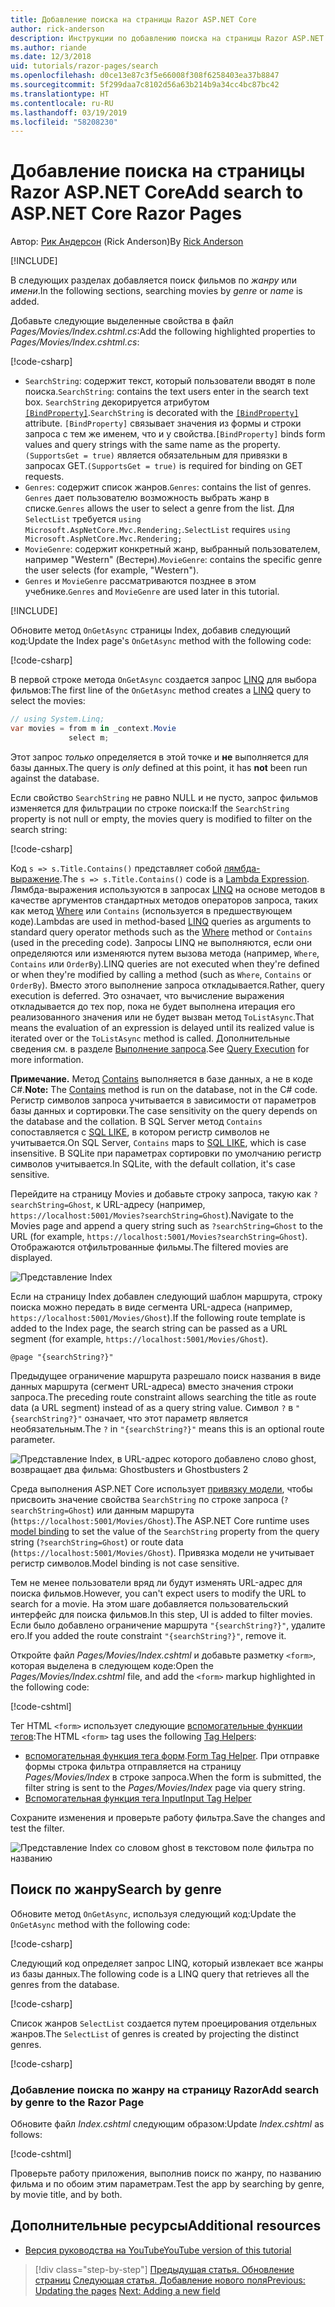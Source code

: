 ```yaml
---
title: Добавление поиска на страницы Razor ASP.NET Core
author: rick-anderson
description: Инструкции по добавлению поиска на страницы Razor ASP.NET Core
ms.author: riande
ms.date: 12/3/2018
uid: tutorials/razor-pages/search
ms.openlocfilehash: d0ce13e87c3f5e66008f308f6258403ea37b8847
ms.sourcegitcommit: 5f299daa7c8102d56a63b214b9a34cc4bc87bc42
ms.translationtype: HT
ms.contentlocale: ru-RU
ms.lasthandoff: 03/19/2019
ms.locfileid: "58208230"
---
```

# <a name="add-search-to-aspnet-core-razor-pages"></a><span data-ttu-id="ba22b-103">Добавление поиска на страницы Razor ASP.NET Core</span><span class="sxs-lookup"><span data-stu-id="ba22b-103">Add search to ASP.NET Core Razor Pages</span></span>

<span data-ttu-id="ba22b-104">Автор: [Рик Андерсон](https://twitter.com/RickAndMSFT) (Rick Anderson)</span><span class="sxs-lookup"><span data-stu-id="ba22b-104">By [Rick Anderson](https://twitter.com/RickAndMSFT)</span></span>

[!INCLUDE[](~/includes/rp/download.md)]

<span data-ttu-id="ba22b-105">В следующих разделах добавляется поиск фильмов по *жанру* или *имени*.</span><span class="sxs-lookup"><span data-stu-id="ba22b-105">In the following sections, searching movies by *genre* or *name* is added.</span></span>

<span data-ttu-id="ba22b-106">Добавьте следующие выделенные свойства в файл *Pages/Movies/Index.cshtml.cs*:</span><span class="sxs-lookup"><span data-stu-id="ba22b-106">Add the following highlighted properties to *Pages/Movies/Index.cshtml.cs*:</span></span>

[!code-csharp[](razor-pages-start/sample/RazorPagesMovie22/Pages/Movies/Index.cshtml.cs?name=snippet_newProps&highlight=11-999)]

* <span data-ttu-id="ba22b-107">`SearchString`: содержит текст, который пользователи вводят в поле поиска.</span><span class="sxs-lookup"><span data-stu-id="ba22b-107">`SearchString`: contains the text users enter in the search text box.</span></span> <span data-ttu-id="ba22b-108">`SearchString` декорируется атрибутом [`[BindProperty]`](/dotnet/api/microsoft.aspnetcore.mvc.bindpropertyattribute).</span><span class="sxs-lookup"><span data-stu-id="ba22b-108">`SearchString` is decorated with the [`[BindProperty]`](/dotnet/api/microsoft.aspnetcore.mvc.bindpropertyattribute) attribute.</span></span> <span data-ttu-id="ba22b-109">`[BindProperty]` связывает значения из формы и строки запроса с тем же именем, что и у свойства.</span><span class="sxs-lookup"><span data-stu-id="ba22b-109">`[BindProperty]` binds form values and query strings with the same name as the property.</span></span> <span data-ttu-id="ba22b-110">`(SupportsGet = true)` является обязательным для привязки в запросах GET.</span><span class="sxs-lookup"><span data-stu-id="ba22b-110">`(SupportsGet = true)` is required for binding on GET requests.</span></span>
* <span data-ttu-id="ba22b-111">`Genres`: содержит список жанров.</span><span class="sxs-lookup"><span data-stu-id="ba22b-111">`Genres`: contains the list of genres.</span></span> <span data-ttu-id="ba22b-112">`Genres` дает пользователю возможность выбрать жанр в списке.</span><span class="sxs-lookup"><span data-stu-id="ba22b-112">`Genres` allows the user to select a genre from the list.</span></span> <span data-ttu-id="ba22b-113">Для `SelectList` требуется `using Microsoft.AspNetCore.Mvc.Rendering;`.</span><span class="sxs-lookup"><span data-stu-id="ba22b-113">`SelectList` requires `using Microsoft.AspNetCore.Mvc.Rendering;`</span></span>
* <span data-ttu-id="ba22b-114">`MovieGenre`: содержит конкретный жанр, выбранный пользователем, например "Western" (Вестерн).</span><span class="sxs-lookup"><span data-stu-id="ba22b-114">`MovieGenre`: contains the specific genre the user selects (for example, "Western").</span></span>
* <span data-ttu-id="ba22b-115">`Genres` и `MovieGenre` рассматриваются позднее в этом учебнике.</span><span class="sxs-lookup"><span data-stu-id="ba22b-115">`Genres` and `MovieGenre` are used later in this tutorial.</span></span>

[!INCLUDE[](~/includes/bind-get.md)]

<span data-ttu-id="ba22b-116">Обновите метод `OnGetAsync` страницы Index, добавив следующий код:</span><span class="sxs-lookup"><span data-stu-id="ba22b-116">Update the Index page's `OnGetAsync` method with the following code:</span></span>

[!code-csharp[](razor-pages-start/sample/RazorPagesMovie22/Pages/Movies/Index.cshtml.cs?name=snippet_1stSearch)]

<span data-ttu-id="ba22b-117">В первой строке метода `OnGetAsync` создается запрос [LINQ](/dotnet/csharp/programming-guide/concepts/linq/) для выбора фильмов:</span><span class="sxs-lookup"><span data-stu-id="ba22b-117">The first line of the `OnGetAsync` method creates a [LINQ](/dotnet/csharp/programming-guide/concepts/linq/) query to select the movies:</span></span>

```csharp
// using System.Linq;
var movies = from m in _context.Movie
             select m;
```

<span data-ttu-id="ba22b-118">Этот запрос *только* определяется в этой точке и **не** выполняется для базы данных.</span><span class="sxs-lookup"><span data-stu-id="ba22b-118">The query is *only* defined at this point, it has **not** been run against the database.</span></span>

<span data-ttu-id="ba22b-119">Если свойство `SearchString` не равно NULL и не пусто, запрос фильмов изменяется для фильтрации по строке поиска:</span><span class="sxs-lookup"><span data-stu-id="ba22b-119">If the `SearchString` property is not null or empty, the movies query is modified to filter on the search string:</span></span>

[!code-csharp[](razor-pages-start/sample/RazorPagesMovie22/Pages/Movies/Index.cshtml.cs?name=snippet_SearchNull)]

<span data-ttu-id="ba22b-120">Код `s => s.Title.Contains()` представляет собой [лямбда-выражение](/dotnet/csharp/programming-guide/statements-expressions-operators/lambda-expressions).</span><span class="sxs-lookup"><span data-stu-id="ba22b-120">The `s => s.Title.Contains()` code is a [Lambda Expression](/dotnet/csharp/programming-guide/statements-expressions-operators/lambda-expressions).</span></span> <span data-ttu-id="ba22b-121">Лямбда-выражения используются в запросах [LINQ](/dotnet/csharp/programming-guide/concepts/linq/) на основе методов в качестве аргументов стандартных методов операторов запроса, таких как метод [Where](/dotnet/csharp/programming-guide/concepts/linq/query-syntax-and-method-syntax-in-linq) или `Contains` (используется в предшествующем коде).</span><span class="sxs-lookup"><span data-stu-id="ba22b-121">Lambdas are used in method-based [LINQ](/dotnet/csharp/programming-guide/concepts/linq/) queries as arguments to standard query operator methods such as the [Where](/dotnet/csharp/programming-guide/concepts/linq/query-syntax-and-method-syntax-in-linq) method or `Contains` (used in the preceding code).</span></span> <span data-ttu-id="ba22b-122">Запросы LINQ не выполняются, если они определяются или изменяются путем вызова метода (например, `Where`, `Contains` или `OrderBy`).</span><span class="sxs-lookup"><span data-stu-id="ba22b-122">LINQ queries are not executed when they're defined or when they're modified by calling a method (such as `Where`, `Contains`  or `OrderBy`).</span></span> <span data-ttu-id="ba22b-123">Вместо этого выполнение запроса откладывается.</span><span class="sxs-lookup"><span data-stu-id="ba22b-123">Rather, query execution is deferred.</span></span> <span data-ttu-id="ba22b-124">Это означает, что вычисление выражения откладывается до тех пор, пока не будет выполнена итерация его реализованного значения или не будет вызван метод `ToListAsync`.</span><span class="sxs-lookup"><span data-stu-id="ba22b-124">That means the evaluation of an expression is delayed until its realized value is iterated over or the `ToListAsync` method is called.</span></span> <span data-ttu-id="ba22b-125">Дополнительные сведения см. в разделе [Выполнение запроса](/dotnet/framework/data/adonet/ef/language-reference/query-execution).</span><span class="sxs-lookup"><span data-stu-id="ba22b-125">See [Query Execution](/dotnet/framework/data/adonet/ef/language-reference/query-execution) for more information.</span></span>

<span data-ttu-id="ba22b-126">**Примечание.** Метод [Contains](/dotnet/api/system.data.objects.dataclasses.entitycollection-1.contains) выполняется в базе данных, а не в коде C#.</span><span class="sxs-lookup"><span data-stu-id="ba22b-126">**Note:** The [Contains](/dotnet/api/system.data.objects.dataclasses.entitycollection-1.contains) method is run on the database, not in the C# code.</span></span> <span data-ttu-id="ba22b-127">Регистр символов запроса учитывается в зависимости от параметров базы данных и сортировки.</span><span class="sxs-lookup"><span data-stu-id="ba22b-127">The case sensitivity on the query depends on the database and the collation.</span></span> <span data-ttu-id="ba22b-128">В SQL Server метод `Contains` сопоставляется с [SQL LIKE](/sql/t-sql/language-elements/like-transact-sql), в котором регистр символов не учитывается.</span><span class="sxs-lookup"><span data-stu-id="ba22b-128">On SQL Server, `Contains` maps to [SQL LIKE](/sql/t-sql/language-elements/like-transact-sql), which is case insensitive.</span></span> <span data-ttu-id="ba22b-129">В SQLite при параметрах сортировки по умолчанию регистр символов учитывается.</span><span class="sxs-lookup"><span data-stu-id="ba22b-129">In SQLite, with the default collation, it's case sensitive.</span></span>

<span data-ttu-id="ba22b-130">Перейдите на страницу Movies и добавьте строку запроса, такую как `?searchString=Ghost`, к URL-адресу (например, `https://localhost:5001/Movies?searchString=Ghost`).</span><span class="sxs-lookup"><span data-stu-id="ba22b-130">Navigate to the Movies page and append a query string such as `?searchString=Ghost` to the URL (for example, `https://localhost:5001/Movies?searchString=Ghost`).</span></span> <span data-ttu-id="ba22b-131">Отображаются отфильтрованные фильмы.</span><span class="sxs-lookup"><span data-stu-id="ba22b-131">The filtered movies are displayed.</span></span>

![Представление Index](search/_static/ghost.png)

<span data-ttu-id="ba22b-133">Если на страницу Index добавлен следующий шаблон маршрута, строку поиска можно передать в виде сегмента URL-адреса (например, `https://localhost:5001/Movies/Ghost`).</span><span class="sxs-lookup"><span data-stu-id="ba22b-133">If the following route template is added to the Index page, the search string can be passed as a URL segment (for example, `https://localhost:5001/Movies/Ghost`).</span></span>

```cshtml
@page "{searchString?}"
```

<span data-ttu-id="ba22b-134">Предыдущее ограничение маршрута разрешало поиск названия в виде данных маршрута (сегмент URL-адреса) вместо значения строки запроса.</span><span class="sxs-lookup"><span data-stu-id="ba22b-134">The preceding route constraint allows searching the title as route data (a URL segment) instead of as a query string value.</span></span>  <span data-ttu-id="ba22b-135">Символ `?` в `"{searchString?}"` означает, что этот параметр является необязательным.</span><span class="sxs-lookup"><span data-stu-id="ba22b-135">The `?` in `"{searchString?}"` means this is an optional route parameter.</span></span>

![Представление Index, в URL-адрес которого добавлено слово ghost, возвращает два фильма: Ghostbusters и Ghostbusters 2](search/_static/g2.png)

<span data-ttu-id="ba22b-137">Среда выполнения ASP.NET Core использует [привязку модели](xref:mvc/models/model-binding), чтобы присвоить значение свойства `SearchString` по строке запроса (`?searchString=Ghost`) или данным маршрута (`https://localhost:5001/Movies/Ghost`).</span><span class="sxs-lookup"><span data-stu-id="ba22b-137">The ASP.NET Core runtime uses [model binding](xref:mvc/models/model-binding) to set the value of the `SearchString` property from the query string (`?searchString=Ghost`) or route data (`https://localhost:5001/Movies/Ghost`).</span></span> <span data-ttu-id="ba22b-138">Привязка модели не учитывает регистр символов.</span><span class="sxs-lookup"><span data-stu-id="ba22b-138">Model binding is not case sensitive.</span></span>

<span data-ttu-id="ba22b-139">Тем не менее пользователи вряд ли будут изменять URL-адрес для поиска фильмов.</span><span class="sxs-lookup"><span data-stu-id="ba22b-139">However, you can't expect users to modify the URL to search for a movie.</span></span> <span data-ttu-id="ba22b-140">На этом шаге добавляется пользовательский интерфейс для поиска фильмов.</span><span class="sxs-lookup"><span data-stu-id="ba22b-140">In this step, UI is added to filter movies.</span></span> <span data-ttu-id="ba22b-141">Если было добавлено ограничение маршрута `"{searchString?}"`, удалите его.</span><span class="sxs-lookup"><span data-stu-id="ba22b-141">If you added the route constraint `"{searchString?}"`, remove it.</span></span>

<span data-ttu-id="ba22b-142">Откройте файл *Pages/Movies/Index.cshtml* и добавьте разметку `<form>`, которая выделена в следующем коде:</span><span class="sxs-lookup"><span data-stu-id="ba22b-142">Open the *Pages/Movies/Index.cshtml* file, and add the `<form>` markup highlighted in the following code:</span></span>

[!code-cshtml[](razor-pages-start/sample/RazorPagesMovie22/Pages/Movies/Index2.cshtml?highlight=14-19&range=1-22)]

<span data-ttu-id="ba22b-143">Тег HTML `<form>` использует следующие [вспомогательные функции тегов](xref:mvc/views/tag-helpers/intro):</span><span class="sxs-lookup"><span data-stu-id="ba22b-143">The HTML `<form>` tag uses the following [Tag Helpers](xref:mvc/views/tag-helpers/intro):</span></span>

* <span data-ttu-id="ba22b-144">[вспомогательная функция тега форм](xref:mvc/views/working-with-forms#the-form-tag-helper).</span><span class="sxs-lookup"><span data-stu-id="ba22b-144">[Form Tag Helper](xref:mvc/views/working-with-forms#the-form-tag-helper).</span></span> <span data-ttu-id="ba22b-145">При отправке формы строка фильтра отправляется на страницу *Pages/Movies/Index* в строке запроса.</span><span class="sxs-lookup"><span data-stu-id="ba22b-145">When the form is submitted, the filter string is sent to the *Pages/Movies/Index* page via query string.</span></span>
* [<span data-ttu-id="ba22b-146">Вспомогательная функция тега Input</span><span class="sxs-lookup"><span data-stu-id="ba22b-146">Input Tag Helper</span></span>](xref:mvc/views/working-with-forms#the-input-tag-helper)

<span data-ttu-id="ba22b-147">Сохраните изменения и проверьте работу фильтра.</span><span class="sxs-lookup"><span data-stu-id="ba22b-147">Save the changes and test the filter.</span></span>

![Представление Index со словом ghost в текстовом поле фильтра по названию](search/_static/filter.png)

## <a name="search-by-genre"></a><span data-ttu-id="ba22b-149">Поиск по жанру</span><span class="sxs-lookup"><span data-stu-id="ba22b-149">Search by genre</span></span>

<span data-ttu-id="ba22b-150">Обновите метод `OnGetAsync`, используя следующий код:</span><span class="sxs-lookup"><span data-stu-id="ba22b-150">Update the `OnGetAsync` method with the following code:</span></span>

[!code-csharp[](razor-pages-start/sample/RazorPagesMovie22/Pages/Movies/Index.cshtml.cs?name=snippet_SearchGenre)]

<span data-ttu-id="ba22b-151">Следующий код определяет запрос LINQ, который извлекает все жанры из базы данных.</span><span class="sxs-lookup"><span data-stu-id="ba22b-151">The following code is a LINQ query that retrieves all the genres from the database.</span></span>

[!code-csharp[](razor-pages-start/sample/RazorPagesMovie22/Pages/Movies/Index.cshtml.cs?name=snippet_LINQ)]

<span data-ttu-id="ba22b-152">Список жанров `SelectList` создается путем проецирования отдельных жанров.</span><span class="sxs-lookup"><span data-stu-id="ba22b-152">The `SelectList` of genres is created by projecting the distinct genres.</span></span>

[!code-csharp[](razor-pages-start/sample/RazorPagesMovie22/Pages/Movies/Index.cshtml.cs?name=snippet_SelectList)]

### <a name="add-search-by-genre-to-the-razor-page"></a><span data-ttu-id="ba22b-153">Добавление поиска по жанру на страницу Razor</span><span class="sxs-lookup"><span data-stu-id="ba22b-153">Add search by genre to the Razor Page</span></span>

<span data-ttu-id="ba22b-154">Обновите файл *Index.cshtml* следующим образом:</span><span class="sxs-lookup"><span data-stu-id="ba22b-154">Update *Index.cshtml* as follows:</span></span>

[!code-cshtml[](razor-pages-start/sample/RazorPagesMovie22/Pages/Movies/IndexFormGenreNoRating.cshtml?highlight=16-18&range=1-26)]

<span data-ttu-id="ba22b-155">Проверьте работу приложения, выполнив поиск по жанру, по названию фильма и по обоим этим параметрам.</span><span class="sxs-lookup"><span data-stu-id="ba22b-155">Test the app by searching by genre, by movie title, and by both.</span></span>

## <a name="additional-resources"></a><span data-ttu-id="ba22b-156">Дополнительные ресурсы</span><span class="sxs-lookup"><span data-stu-id="ba22b-156">Additional resources</span></span>

* [<span data-ttu-id="ba22b-157">Версия руководства на YouTube</span><span class="sxs-lookup"><span data-stu-id="ba22b-157">YouTube version of this tutorial</span></span>](https://youtu.be/4B6pHtdyo08)

> [!div class="step-by-step"]
> <span data-ttu-id="ba22b-158">[Предыдущая статья. Обновление страниц](xref:tutorials/razor-pages/da1)
> [Следующая статья. Добавление нового поля](xref:tutorials/razor-pages/new-field)</span><span class="sxs-lookup"><span data-stu-id="ba22b-158">[Previous: Updating the pages](xref:tutorials/razor-pages/da1)
[Next: Adding a new field](xref:tutorials/razor-pages/new-field)</span></span>
